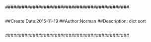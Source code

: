 #############################################
##
##Create Date:2015-11-19
##Author:Norman
##Description: dict sort
##
##
#############################################
